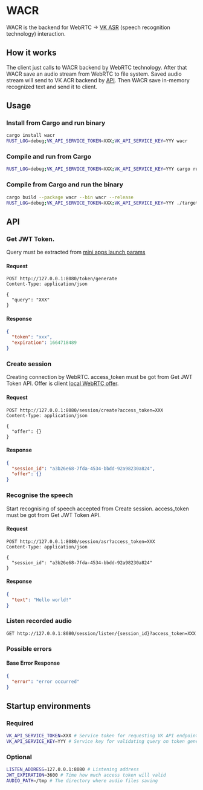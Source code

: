 # WACR
WACR is the backend for WebRTC -> [VK ASR](https://vk.com/voice-tech) (speech recognition technology) interaction.

## How it works
The client just calls to WACR backend by WebRTC technology. 
After that WACR save an audio stream from WebRTC to file system.
Saved audio stream will send to VK ACR backend by [API](https://dev.vk.com/api/voice-tech). 
Then WACR save in-memory recognized text and send it to client.

## Usage
### Install from Cargo and run binary
```bash
cargo install wacr
RUST_LOG=debug;VK_API_SERVICE_TOKEN=XXX;VK_API_SERVICE_KEY=YYY wacr
```
### Compile and run from Cargo
```bash
RUST_LOG=debug;VK_API_SERVICE_TOKEN=XXX;VK_API_SERVICE_KEY=YYY cargo run --package wacr --bin wacr
```
### Compile from Cargo and run the binary
```bash
cargo build --package wacr --bin wacr --release
RUST_LOG=debug;VK_API_SERVICE_TOKEN=XXX;VK_API_SERVICE_KEY=YYY ./target/release/wacr
```

## API
### Get JWT Token. 
Query must be extracted from [mini apps launch params](https://dev.vk.com/mini-apps/development/launch-params-sign)
#### Request
```http request
POST http://127.0.0.1:8080/token/generate
Content-Type: application/json

{
  "query": "XXX"
}
```

#### Response
```json
{
  "token": "xxx",
  "expiration": 1664718489
}
```
### Create session
Creating connection by WebRTC. access_token must be got from Get JWT Token API.
Offer is client [local WebRTC offer](https://developer.mozilla.org/en-US/docs/Web/API/RTCPeerConnection/createOffer).
#### Request
```http request
POST http://127.0.0.1:8080/session/create?access_token=XXX
Content-Type: application/json

{
  "offer": {}
}
```

#### Response
```json
{
  "session_id": "a3b26e68-7fda-4534-bbdd-92a98230a824",
  "offer": {}
}
```

### Recognise the speech
Start recognising of speech accepted from Create session. access_token must be got from Get JWT Token API.
#### Request
```http request
POST http://127.0.0.1:8080/session/asr?access_token=XXX
Content-Type: application/json

{
  "session_id": "a3b26e68-7fda-4534-bbdd-92a98230a824"
}
```

#### Response
```json
{
  "text": "Hello world!"
}
```

### Listen recorded audio
```http request
GET http://127.0.0.1:8080/session/listen/{session_id}?access_token=XXX
```

### Possible errors
#### Base Error Response
```json
{
  "error": "error occurred"
}
```

## Startup environments
### Required
```bash
VK_API_SERVICE_TOKEN=XXX # Service token for requesting VK API endpoints
VK_API_SERVICE_KEY=YYY # Service key for validating query on token generation
```

### Optional
```bash
LISTEN_ADDRESS=127.0.0.1:8080 # Listening address
JWT_EXPIRATION=3600 # Time how much access token will valid
AUDIO_PATH=/tmp # The directory where audio files saving
```
